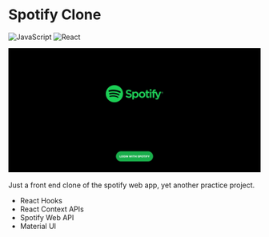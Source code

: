 # Spotify Clone   

<img alt="JavaScript" src="https://img.shields.io/badge/javascript%20-%23323330.svg?&style=for-the-badge&logo=javascript&logoColor=%23F7DF1E"/> <img alt="React" src="https://img.shields.io/badge/react%20-%2320232a.svg?&style=for-the-badge&logo=react&logoColor=%2361DAFB"/>  

<img src="preview.gif">

Just a front end clone of the spotify web app, yet another practice project.  

* React Hooks
* React Context APIs
* Spotify Web API
* Material UI
